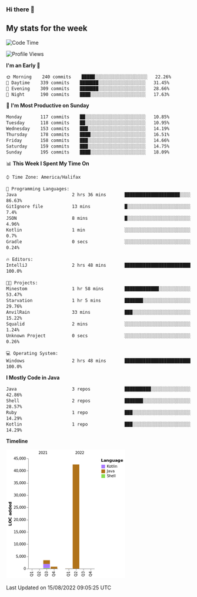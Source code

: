 ### Hi there 👋

## My stats for the week
<!--START_SECTION:waka-->
![Code Time](http://img.shields.io/badge/Code%20Time-371%20hrs%208%20mins-blue)

![Profile Views](http://img.shields.io/badge/Profile%20Views-0-blue)

**I'm an Early 🐤** 

```text
🌞 Morning    240 commits    █████░░░░░░░░░░░░░░░░░░░░   22.26% 
🌆 Daytime    339 commits    ███████░░░░░░░░░░░░░░░░░░   31.45% 
🌃 Evening    309 commits    ███████░░░░░░░░░░░░░░░░░░   28.66% 
🌙 Night      190 commits    ████░░░░░░░░░░░░░░░░░░░░░   17.63%

```
📅 **I'm Most Productive on Sunday** 

```text
Monday       117 commits    ██░░░░░░░░░░░░░░░░░░░░░░░   10.85% 
Tuesday      118 commits    ██░░░░░░░░░░░░░░░░░░░░░░░   10.95% 
Wednesday    153 commits    ███░░░░░░░░░░░░░░░░░░░░░░   14.19% 
Thursday     178 commits    ████░░░░░░░░░░░░░░░░░░░░░   16.51% 
Friday       158 commits    ███░░░░░░░░░░░░░░░░░░░░░░   14.66% 
Saturday     159 commits    ███░░░░░░░░░░░░░░░░░░░░░░   14.75% 
Sunday       195 commits    ████░░░░░░░░░░░░░░░░░░░░░   18.09%

```


📊 **This Week I Spent My Time On** 

```text
⌚︎ Time Zone: America/Halifax

💬 Programming Languages: 
Java                     2 hrs 36 mins       █████████████████████░░░░   86.63% 
GitIgnore file           13 mins             █░░░░░░░░░░░░░░░░░░░░░░░░   7.4% 
JSON                     8 mins              █░░░░░░░░░░░░░░░░░░░░░░░░   4.96% 
Kotlin                   1 min               ░░░░░░░░░░░░░░░░░░░░░░░░░   0.7% 
Gradle                   0 secs              ░░░░░░░░░░░░░░░░░░░░░░░░░   0.24%

🔥 Editors: 
IntelliJ                 2 hrs 48 mins       █████████████████████████   100.0%

🐱‍💻 Projects: 
Minestom                 1 hr 58 mins        █████████████░░░░░░░░░░░░   53.47% 
Starvation               1 hr 5 mins         ███████░░░░░░░░░░░░░░░░░░   29.76% 
AnvilRain                33 mins             ███░░░░░░░░░░░░░░░░░░░░░░   15.22% 
Squalid                  2 mins              ░░░░░░░░░░░░░░░░░░░░░░░░░   1.24% 
Unknown Project          0 secs              ░░░░░░░░░░░░░░░░░░░░░░░░░   0.26%

💻 Operating System: 
Windows                  2 hrs 48 mins       █████████████████████████   100.0%

```

**I Mostly Code in Java** 

```text
Java                     3 repos             ██████████░░░░░░░░░░░░░░░   42.86% 
Shell                    2 repos             ███████░░░░░░░░░░░░░░░░░░   28.57% 
Ruby                     1 repo              ███░░░░░░░░░░░░░░░░░░░░░░   14.29% 
Kotlin                   1 repo              ███░░░░░░░░░░░░░░░░░░░░░░   14.29%

```


**Timeline**

![Chart not found](https://raw.githubusercontent.com/lyndseyy/lyndseyy/main/charts/bar_graph.png) 


 Last Updated on 15/08/2022 09:05:25 UTC
<!--END_SECTION:waka-->